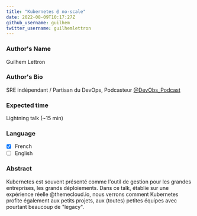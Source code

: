 ```yaml
---
title: "Kubernetes @ no-scale"
date: 2022-08-09T10:17:27Z
github_username: guilhem
twitter_username: guilhemlettron
---
```

### Author's Name

Guilhem Lettron

### Author's Bio

SRE indépendant / Partisan du DevOps,
Podcasteur [@DevObs_Podcast](https://twitter.com/DevObs_Podcast)

### Expected time

Lightning talk (~15 min)

### Language

- [X] French
- [ ] English

### Abstract

Kubernetes est souvent présenté comme l'outil de gestion pour les grandes entreprises, les grands déploiements.
Dans ce talk, établie sur une expérience réelle @themecloud.io, nous verrons comment Kubernetes profite également aux petits projets, aux (toutes) petites équipes avec pourtant beaucoup de "legacy".

